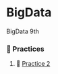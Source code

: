 # BigData
BigData 9th



### :open_file_folder: Practices

1. :page_facing_up: [Practice 2](Practice/../Practices/Practice_2.scala)